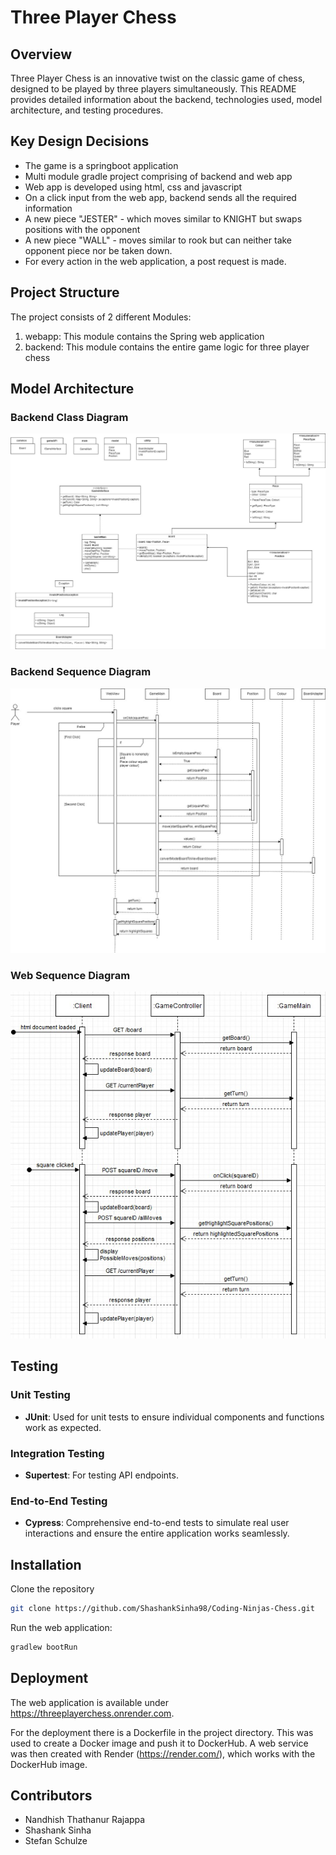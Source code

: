 # Three Player Chess

## Overview
Three Player Chess is an innovative twist on the classic game of chess, designed to be played by three players simultaneously. This README provides detailed information about the backend, technologies used, model architecture, and testing procedures.

## Key Design Decisions
* The game is a springboot application
* Multi module gradle project comprising of backend and web app
* Web app is developed using html, css and javascript
* On a click input from the web app, backend sends all the required information
* A new piece "JESTER" - which moves similar to KNIGHT but swaps positions with the opponent
* A new piece "WALL" - moves similar to rook but can neither take opponent piece nor be taken down. 
* For every action in the web application, a post request is made. 

## Project Structure
The project consists of 2 different Modules:
1. webapp: This module contains the Spring web application
2. backend: This module contains the entire game logic for three player chess


## Model Architecture
### Backend Class Diagram
![Backend Class](images/class_diagram.jpeg)

### Backend Sequence Diagram
![Backend Sequence](images/backend_sequence.jpeg)

### Web Sequence Diagram
![Web Sequence](images/web_sequence.jpeg)

## Testing
### Unit Testing
- **JUnit**: Used for unit tests to ensure individual components and functions work as expected.

### Integration Testing
- **Supertest**: For testing API endpoints.

### End-to-End Testing
- **Cypress**: Comprehensive end-to-end tests to simulate real user interactions and ensure the entire application works seamlessly.


## Installation
Clone the repository
```sh
git clone https://github.com/ShashankSinha98/Coding-Ninjas-Chess.git
  ```

Run the web application:
```sh
gradlew bootRun
  ```

## Deployment
The web application is available under https://threeplayerchess.onrender.com.

For the deployment there is a Dockerfile in the project directory.
This was used to create a Docker image and push it to DockerHub.
A web service was then created with Render (https://render.com/), which works with the DockerHub image.

## Contributors
- Nandhish Thathanur Rajappa
- Shashank Sinha
- Stefan Schulze